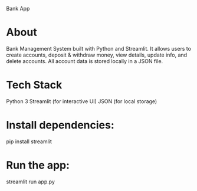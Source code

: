 Bank App

# About
Bank Management System built with Python and Streamlit.
It allows users to create accounts, deposit & withdraw money, view details, update info, and delete accounts.
All account data is stored locally in a JSON file.


# Tech Stack
Python 3
Streamlit (for interactive UI)
JSON (for local storage)


# Install dependencies:
pip install streamlit

# Run the app:
streamlit run app.py

